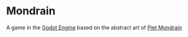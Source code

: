 # Mondrain
A game in the [Godot Engine](https://godotengine.org/) based on the abstract art of [Piet Mondrain](https://en.wikipedia.org/wiki/Piet_Mondrian)
